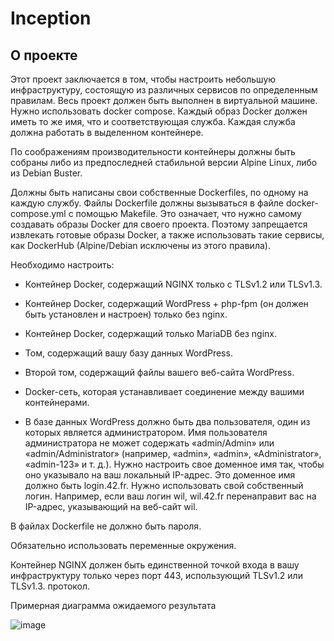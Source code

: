 # Inception
## О проекте

Этот проект заключается в том, чтобы настроить небольшую инфраструктуру, состоящую из различных сервисов по определенным правилам. 
Весь проект должен быть выполнен в виртуальной машине. Нужно использовать docker compose.
Каждый образ Docker должен иметь то же имя, что и соответствующая служба.
Каждая служба должна работать в выделенном контейнере.

По соображениям производительности контейнеры должны быть собраны либо из предпоследней стабильной версии Alpine Linux, либо из Debian Buster. 

Должны быть написаны свои собственные Dockerfiles, по одному на каждую службу. Файлы Dockerfile должны вызываться в файле docker-compose.yml с помощью Makefile.
Это означает, что нужно самому создавать образы Docker для своего проекта. Поэтому запрещается извлекать готовые образы Docker, а также использовать такие сервисы, как DockerHub (Alpine/Debian исключены из этого правила).

Необходимо настроить:
* Контейнер Docker, содержащий NGINX только с TLSv1.2 или TLSv1.3.
* Контейнер Docker, содержащий WordPress + php-fpm (он должен быть установлен и настроен) только без nginx.
* Контейнер Docker, содержащий только MariaDB без nginx.
* Том, содержащий вашу базу данных WordPress.
* Второй том, содержащий файлы вашего веб-сайта WordPress.
* Docker-сеть, которая устанавливает соединение между вашими контейнерами.


* В базе данных WordPress должно быть два пользователя, один из которых является администратором. Имя пользователя администратора не может содержать «admin/Admin» или «admin/Administrator» (например, «admin», «admin», «Administrator», «admin-123» и т. д.).
Нужно настроить свое доменное имя так, чтобы оно указывало на ваш локальный IP-адрес.
Это доменное имя должно быть login.42.fr. Нужно использовать свой собственный логин.
Например, если ваш логин wil, wil.42.fr перенаправит вас на IP-адрес, указывающий на веб-сайт wil.

В файлах Dockerfile не должно быть пароля.

Обязательно использовать переменные окружения.

Контейнер NGINX должен быть единственной точкой входа в вашу инфраструктуру только через порт 443, использующий TLSv1.2 или TLSv1.3. протокол.

Примерная диаграмма ожидаемого результата

![image](https://user-images.githubusercontent.com/94602550/198024511-20fa2804-4fbd-426f-859b-70d452b295d2.png)
